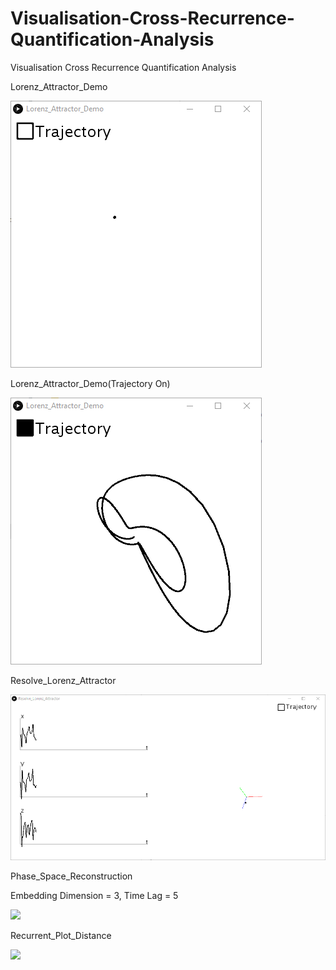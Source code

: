 # Visualisation-Cross-Recurrence-Quantification-Analysis
Visualisation Cross Recurrence Quantification Analysis


Lorenz_Attractor_Demo

![](Lorenz_Attractor_Point.gif)

Lorenz_Attractor_Demo(Trajectory On)

![](Lorenz_Attractor_Trajectory.gif)

Resolve_Lorenz_Attractor

![](Resolve_Lorenz_Attractor.gif)

Phase_Space_Reconstruction

Embedding Dimension = 3, Time Lag = 5

![](Phase_Space_Reconstruct.gif)

Recurrent_Plot_Distance

![](Recurrent_Plot_Distance.gif)